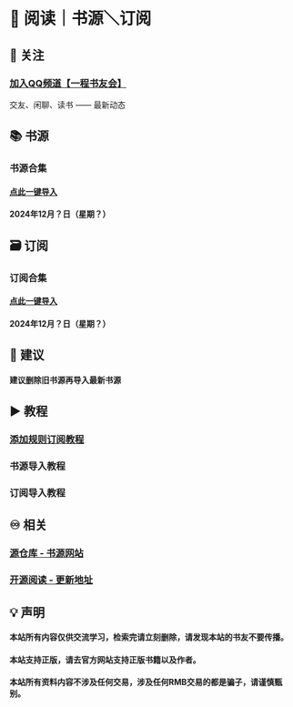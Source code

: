 #  📖 阅读｜书源＼订阅
## 📲 关注
### [加入QQ频道【一程书友会】](https://pd.qq.com/s/h20gb4b3x)
交友、闲聊、读书 —— 最新动态
## 📚 书源
### 书源合集
#### [点此一键导入]()
#### 2024年12月？日（星期？）
## 🗃 订阅
### 订阅合集
#### [点此一键导入]()
#### 2024年12月？日（星期？）
## 💠 建议
#### 建议删除旧书源再导入最新书源
## ▶️ 教程
### [添加规则订阅教程](https://b23.tv/RQSlzA2)
### 书源导入教程

### 订阅导入教程

## ♾️ 相关
### [源仓库 - 书源网站](http://www.yck2.com/)
### [开源阅读 - 更新地址](https://github.com/gedoor/legado/releases)
## 💡 声明
#### 本站所有内容仅供交流学习，检索完请立刻删除，请发现本站的书友不要传播。
#### 本站支持正版，请去官方网站支持正版书籍以及作者。
#### 本站所有资料内容不涉及任何交易，涉及任何RMB交易的都是骗子，请谨慎甄别。
